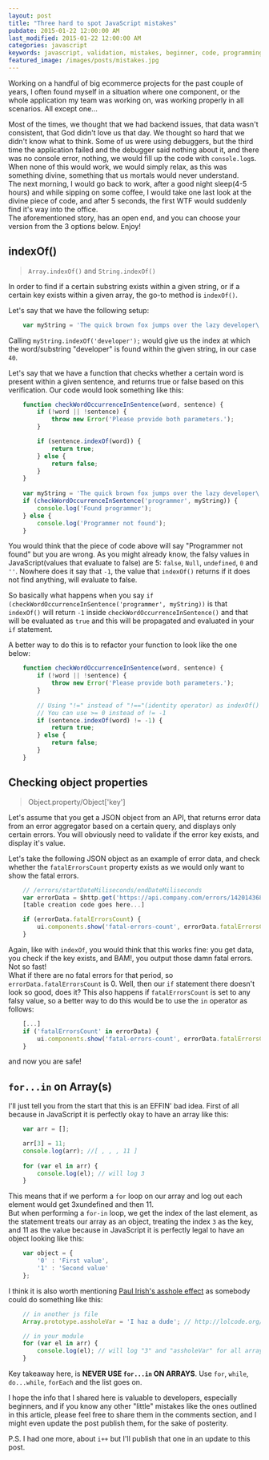 ```yaml
---
layout: post
title: "Three hard to spot JavaScript mistakes"
pubdate: 2015-01-22 12:00:00 AM
last_modified: 2015-01-22 12:00:00 AM
categories: javascript
keywords: javascript, validation, mistakes, beginner, code, programming, objects, indexOf, for-in, loops
featured_image: /images/posts/mistakes.jpg
---
```


Working on a handful of big ecommerce projects for the past couple of years, I often found myself in a situation where one component, or the whole application my team was working on, was working properly in all scenarios. All except one...

Most of the times, we thought that we had backend issues, that data wasn't consistent, that God didn't love us that day. We thought so hard that we didn't know what to think. Some of us were using debuggers, but the third time the application failed and the debugger said nothing about it, and there was no console error, nothing, we would fill up the code with `console.log`s. When none of this would work, we would simply relax, as this was something divine, something that us mortals would never understand.  
The next morning, I would go back to work, after a good night sleep(4-5 hours) and while sipping on some coffee, I would take one last look at the divine piece of code, and after 5 seconds, the first WTF would suddenly find it's way into the office.  
The aforementioned story, has an open end, and you can choose your version from the 3 options below. Enjoy!

## indexOf()
> `Array.indexOf()` and `String.indexOf()`

In order to find if a certain substring exists within a given string, or if a certain key exists within a given array, the go-to method is `indexOf()`.

Let's say that we have the following setup:

```js   
    var myString = 'The quick brown fox jumps over the lazy developer\'s head';
```

Calling `myString.indexOf('developer');` would give us the index at which the word/substring "developer" is found within the given string, in our case `40`.

Let's say that we have a function that checks whether a certain word is present within a given sentence, and returns true or false based on this verification. Our code would look something like this:

```js  
    function checkWordOccurrenceInSentence(word, sentence) {
        if (!word || !sentence) {
            throw new Error('Please provide both parameters.');
        }

        if (sentence.indexOf(word)) {
            return true;
        } else {
            return false;
        }
    }
    
    var myString = 'The quick brown fox jumps over the lazy developer\'s head';
    if (checkWordOccurrenceInSentence('programmer', myString)) {
        console.log('Found programmer');
    } else {
        console.log('Programmer not found');
    }
```

You would think that the piece of code above will say "Programmer not found" but you are wrong. As you might already know, the falsy values in JavaScript(values that evaluate to false) are 5: `false`, `Null`, `undefined`, `0` and `''`. Nowhere does it say that `-1`, the value that `indexOf()` returns if it does not find anything, will evaluate to false. 

So basically what happens when you say `if (checkWordOccurrenceInSentence('programmer', myString))`
is that `indexOf()` will return `-1` inside `checkWordOccurrenceInSentence()` and that will be evaluated as `true` and this will be propagated and evaluated in your `if` statement.

A better way to do this is to refactor your function to look like the one below:

```js  
    function checkWordOccurrenceInSentence(word, sentence) {
        if (!word || !sentence) {
            throw new Error('Please provide both parameters.');
        }
        
        // Using "!=" instead of "!=="(identity operator) as indexOf() will not trick us
        // You can use >= 0 instead of != -1
        if (sentence.indexOf(word) != -1) {
            return true;
        } else {
            return false;
        }
    }
```


## Checking object properties
> Object.property/Object['key']

Let's assume that you get a JSON object from an API, that returns error data from an error aggregator based on a certain query, and displays only certain errors. You will obviously need to validate if the error key exists, and display it's value.

Let's take the following JSON object as an example of error data, and check whether the `fatalErrorsCount` property exists as we would only want to show the fatal errors.

```js
    // /errors/startDateMiliseconds/endDateMiliseconds
    var errorData = $http.get('https://api.company.com/errors/14201436816409/1421882120458');
    [table creation code goes here...]

    if (errorData.fatalErrorsCount) {
        ui.components.show('fatal-errors-count', errorData.fatalErrorsCount);
    }
```

Again, like with `indexOf`, you would think that this works fine: you get data, you check if the key exists, and BAM!, you output those damn fatal errors. Not so fast!  
What if there are no fatal errors for that period, so `errorData.fatalErrorsCount` is 0. Well, then our `if` statement there doesn't look so good, does it? This also happens if `fatalErrorsCount` is set to any falsy value, so a better way to do this would be to use the `in` operator as follows:

```js
    [...]
    if ('fatalErrorsCount' in errorData) {
        ui.components.show('fatal-errors-count', errorData.fatalErrorsCount);
    }
```

and now you are safe!

## `for...in` on Array(s)

I'll just tell you from the start that this is an EFFIN' bad idea. First of all because in JavaScript it is perfectly okay to have an array like this:

```js
    var arr = [];

    arr[3] = 11;
    console.log(arr); //[ , , , 11 ]
    
    for (var el in arr) {
        console.log(el); // will log 3
    }
```

This means that if we perform a `for` loop on our array and log out each element would get 3xundefined and then 11.  
But when performing a `for-in` loop, we get the index of the last element, as the statement treats our array as an object, treating the index `3` as the key, and 11 as the value because in JavaScript it is perfectly legal to have an object looking like this:

```js
    var object = {
        '0' : 'First value',
        '1' : 'Second value'
    };
```

I think it is also worth mentioning [Paul Irish's asshole effect](http://vimeo.com/12529436#t=272) as somebody could do something like this:

```js
    // in another js file
    Array.prototype.assholeVar = 'I haz a dude'; // http://lolcode.org/

    // in your module
    for (var el in arr) {
        console.log(el); // will log "3" and "assholeVar" for all arrays
    }
```

Key takeaway here, is __NEVER USE `for...in` ON ARRAYS__. Use `for`, `while`, `do...while`, `forEach` and the list goes on.

I hope the info that I shared here is valuable to developers, especially beginners, and if you know any other "little" mistakes like the ones outlined in this article, please feel free to share them in the comments section, and I might even update the post publish them, for the sake of posterity. 

P.S. I had one more, about `i++` but I'll publish that one in an update to this post.
